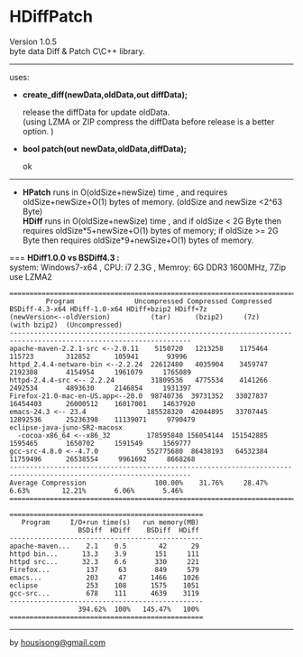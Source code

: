 **HDiffPatch**
================
Version 1.0.5  
byte data Diff & Patch  C\C++ library.  

---
uses:

*  **create_diff(newData,oldData,out diffData);**
  
   release the diffData for update oldData.  
   (using LZMA or ZIP compress the diffData before release is a better option. )  
  
*  **bool patch(out newData,oldData,diffData);**
  
   ok  
  
---
*  
    **HPatch** runs in O(oldSize+newSize) time , and requires oldSize+newSize+O(1) bytes of memory.  (oldSize and newSize \<2^63 Byte)   
    **HDiff** runs in O(oldSize+newSize) time , and if oldSize \< 2G Byte then requires oldSize\*5+newSize+O(1) bytes of memory; if oldSize \>= 2G Byte then requires oldSize\*9+newSize+O(1) bytes of memory. 
  
===
**HDiff1.0.0 vs  BSDiff4.3 :**    
    system: Windows7-x64 ,  CPU: i7 2.3G , Memroy: 6G DDR3 1600MHz, 7Zip use LZMA2  

```
===================================================================================================================
         Program               Uncompressed Compressed Compressed BSDiff-4.3-x64 HDiff-1.0-x64 HDiff+bzip2 HDiff+7z
(newVersion<--oldVersion)          (tar)      (bzip2)     (7z)     (with bzip2)  (Uncompressed)
-------------------------------------------------------------------------------------------------------------------
apache-maven-2.2.1-src <--2.0.11    5150720   1213258    1175464       115723        312852      105941       93996
httpd_2.4.4-netware-bin <--2.2.24  22612480   4035904    3459747      2192308       4154954     1961079     1765089
httpd-2.4.4-src <-- 2.2.24         31809536   4775534    4141266      2492534       4893630     2146854     1931397
Firefox-21.0-mac-en-US.app<--20.0  98740736  39731352   33027837     16454403      26000512    16017001    14637920
emacs-24.3 <-- 23.4               185528320  42044895   33707445     12892536      25236398    11139071     9790479
eclipse-java-juno-SR2-macosx
  -cocoa-x86_64 <--x86_32         178595840 156054144  151542885      1595465       1650702     1591549     1569777
gcc-src-4.8.0 <--4.7.0            552775680  86438193   64532384     11759496      26538554     9961692     8668268
-------------------------------------------------------------------------------------------------------------------
Average Compression                 100.00%    31.76%     28.47%        6.63%        12.21%       6.06%       5.46%
===================================================================================================================

================================================
   Program     I/O+run time(s)   run memory(MB)
                 BSDiff  HDiff    BSDiff  HDiff
------------------------------------------------
apache-maven...    2.1    0.5        42      29
httpd bin...      13.3    3.9       151     111
httpd src...      32.3    6.6       330     221
Firefox...         137     63       849     579
emacs...           203     47      1466    1026
eclipse            253    108      1575    1051
gcc-src...         678    111      4639    3119
------------------------------------------------
                 394.62%  100%   145.47%   100%
================================================
```
  
---
by housisong@gmail.com  

